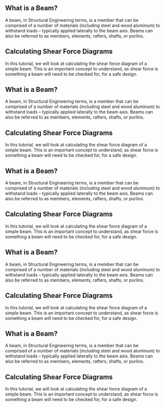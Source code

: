 ## What is a Beam?

A beam, in Structural Engineering terms, is a member that can be comprised of a number of materials (including steel and wood aluminum) to withstand loads – typically applied laterally to the beam axis. Beams can also be referred to as members, elements, rafters, shafts, or purlins.

## Calculating Shear Force Diagrams

In this tutorial, we will look at calculating the shear force diagram of a simple beam. This is an important concept to understand, as shear force is something a beam will need to be checked for, for a safe design.

## What is a Beam?

A beam, in Structural Engineering terms, is a member that can be comprised of a number of materials (including steel and wood aluminum) to withstand loads – typically applied laterally to the beam axis. Beams can also be referred to as members, elements, rafters, shafts, or purlins.

## Calculating Shear Force Diagrams

In this tutorial, we will look at calculating the shear force diagram of a simple beam. This is an important concept to understand, as shear force is something a beam will need to be checked for, for a safe design.

## What is a Beam?

A beam, in Structural Engineering terms, is a member that can be comprised of a number of materials (including steel and wood aluminum) to withstand loads – typically applied laterally to the beam axis. Beams can also be referred to as members, elements, rafters, shafts, or purlins.

## Calculating Shear Force Diagrams

In this tutorial, we will look at calculating the shear force diagram of a simple beam. This is an important concept to understand, as shear force is something a beam will need to be checked for, for a safe design.

## What is a Beam?

A beam, in Structural Engineering terms, is a member that can be comprised of a number of materials (including steel and wood aluminum) to withstand loads – typically applied laterally to the beam axis. Beams can also be referred to as members, elements, rafters, shafts, or purlins.

## Calculating Shear Force Diagrams

In this tutorial, we will look at calculating the shear force diagram of a simple beam. This is an important concept to understand, as shear force is something a beam will need to be checked for, for a safe design.

## What is a Beam?

A beam, in Structural Engineering terms, is a member that can be comprised of a number of materials (including steel and wood aluminum) to withstand loads – typically applied laterally to the beam axis. Beams can also be referred to as members, elements, rafters, shafts, or purlins.

## Calculating Shear Force Diagrams

In this tutorial, we will look at calculating the shear force diagram of a simple beam. This is an important concept to understand, as shear force is something a beam will need to be checked for, for a safe design.
